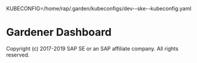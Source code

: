 KUBECONFIG=/home/rap/.garden/kubeconfigs/dev--ske--kubeconfig.yaml
# Gardener Dashboard
Copyright (c) 2017-2019 SAP SE or an SAP affiliate company. All rights reserved.
